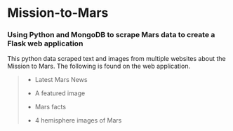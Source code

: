 # Mission-to-Mars

### Using Python and MongoDB to scrape Mars data to create a Flask web application

This python data scraped text and images from multiple websites about the Mission to Mars. The following is found on the web application.

   > - Latest Mars News
   > 
   > - A featured image
   > 
   > - Mars facts
   > 
   > - 4 hemisphere images of Mars
   > 
